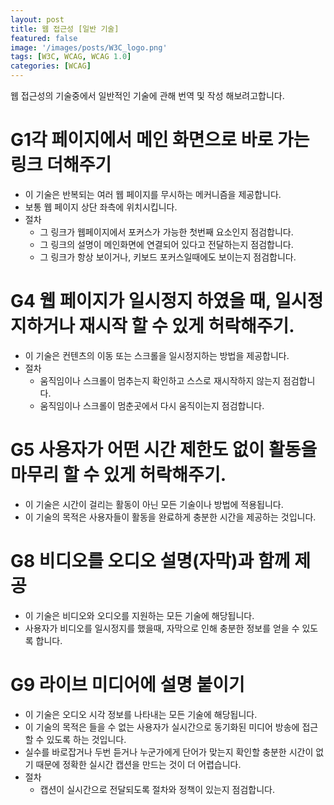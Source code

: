 ```yaml
---
layout: post
title: 웹 접근성 [일반 기술]
featured: false
image: '/images/posts/W3C_logo.png'
tags: [W3C, WCAG, WCAG 1.0]
categories: [WCAG]
---
```


웹 접근성의 기술중에서 일반적인 기술에 관해 번역 및 작성 해보려고합니다.

# G1각 페이지에서 메인 화면으로 바로 가는 링크 더해주기
- 이 기술은 반복되는 여러 웹 페이지를 무시하는 메커니즘을 제공합니다.
- 보통 웹 페이지 상단 좌측에 위치시킵니다.
- 절차
	- 그 링크가 웹페이지에서 포커스가 가능한 첫번째 요소인지 점검합니다.
	- 그 링크의 설명이 메인화면에 연결되어 있다고 전달하는지 점검합니다.
	- 그 링크가 항상 보이거나, 키보드 포커스일때에도 보이는지 점검합니다.

# G4 웹 페이지가 일시정지 하였을 때, 일시정지하거나 재시작 할 수 있게 허락해주기.
- 이 기술은 컨텐츠의 이동 또는 스크롤을 일시정지하는 방법을 제공합니다.
- 절차
	- 움직임이나 스크롤이 멈추는지 확인하고 스스로 재시작하지 않는지 점검합니다.
	- 움직임이나 스크롤이 멈춘곳에서 다시 움직이는지 점검합니다.

# G5 사용자가 어떤 시간 제한도 없이 활동을 마무리 할 수 있게 허락해주기.
- 이 기술은 시간이 걸리는 활동이 아닌 모든 기술이나 방법에 적용됩니다.
- 이 기술의 목적은 사용자들이 활동을 완료하게 충분한 시간을 제공하는 것입니다.

# G8 비디오를 오디오 설명(자막)과 함께 제공
- 이 기술은 비디오와 오디오를 지원하는 모든 기술에 해당됩니다.
- 사용자가 비디오를 일시정지를 했을때, 자막으로 인해 충분한 정보를 얻을 수 있도록 합니다.

# G9 라이브 미디어에 설명 붙이기
- 이 기술은 오디오 시각 정보를 나타내는 모든 기술에 해당됩니다.
- 이 기술의 목적은 들을 수 없는 사용자가 실시간으로 동기화된 미디어 방송에 접근할 수 있도록 하는 것입니다.
- 실수를 바로잡거나 두번 듣거나 누군가에게 단어가 맞는지 확인할 충분한 시간이 없기 때문에 정확한 실시간 캡션을 만드는 것이 더 어렵습니다.
- 절차
	- 캡션이 실시간으로 전달되도록 절차와 정책이 있는지 점검합니다.
